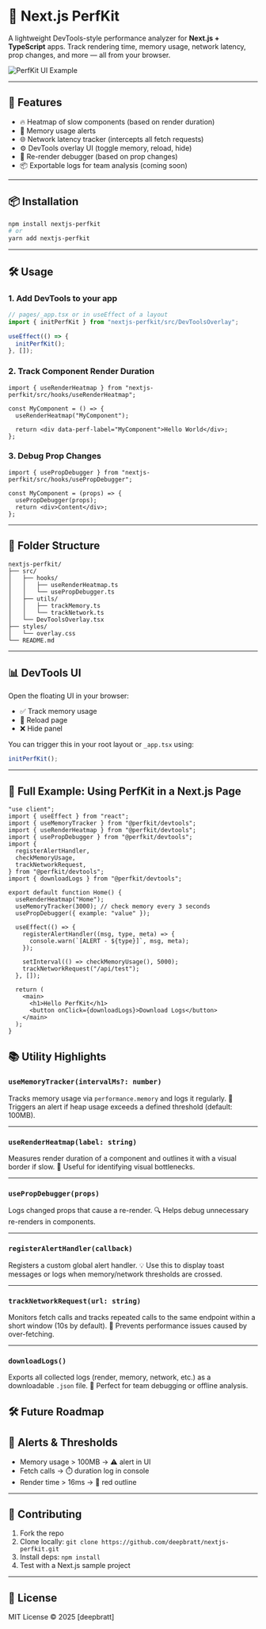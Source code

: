 # 🧠 Next.js PerfKit

A lightweight DevTools-style performance analyzer for **Next.js + TypeScript** apps.
Track rendering time, memory usage, network latency, prop changes, and more — all from your browser.

![PerfKit UI Example](https://user-images.githubusercontent.com/example/perfkit-ui.png) <!-- Add screenshot later -->

---

## 🚀 Features

- 🔥 Heatmap of slow components (based on render duration)
- 🧠 Memory usage alerts
- 🌐 Network latency tracker (intercepts all fetch requests)
- ⚙️ DevTools overlay UI (toggle memory, reload, hide)
- 🔄 Re-render debugger (based on prop changes)
- 📦 Exportable logs for team analysis (coming soon)

---

## 📦 Installation

```bash
npm install nextjs-perfkit
# or
yarn add nextjs-perfkit
```

---

## 🛠️ Usage

### 1. Add DevTools to your app

```ts
// pages/_app.tsx or in useEffect of a layout
import { initPerfKit } from "nextjs-perfkit/src/DevToolsOverlay";

useEffect(() => {
  initPerfKit();
}, []);
```

### 2. Track Component Render Duration

```tsx
import { useRenderHeatmap } from "nextjs-perfkit/src/hooks/useRenderHeatmap";

const MyComponent = () => {
  useRenderHeatmap("MyComponent");

  return <div data-perf-label="MyComponent">Hello World</div>;
};
```

### 3. Debug Prop Changes

```tsx
import { usePropDebugger } from "nextjs-perfkit/src/hooks/usePropDebugger";

const MyComponent = (props) => {
  usePropDebugger(props);
  return <div>Content</div>;
};
```

---

## 📂 Folder Structure

```
nextjs-perfkit/
├── src/
│   ├── hooks/
│   │   ├── useRenderHeatmap.ts
│   │   └── usePropDebugger.ts
│   ├── utils/
│   │   ├── trackMemory.ts
│   │   └── trackNetwork.ts
│   └── DevToolsOverlay.tsx
├── styles/
│   └── overlay.css
└── README.md
```

---

## 📊 DevTools UI

Open the floating UI in your browser:

- ✅ Track memory usage
- 🔄 Reload page
- ❌ Hide panel

You can trigger this in your root layout or `_app.tsx` using:

```ts
initPerfKit();
```

---

## 🧪 Full Example: Using PerfKit in a Next.js Page

```tsx
"use client";
import { useEffect } from "react";
import { useMemoryTracker } from "@perfkit/devtools";
import { useRenderHeatmap } from "@perfkit/devtools";
import { usePropDebugger } from "@perfkit/devtools";
import {
  registerAlertHandler,
  checkMemoryUsage,
  trackNetworkRequest,
} from "@perfkit/devtools";
import { downloadLogs } from "@perfkit/devtools";

export default function Home() {
  useRenderHeatmap("Home");
  useMemoryTracker(3000); // check memory every 3 seconds
  usePropDebugger({ example: "value" });

  useEffect(() => {
    registerAlertHandler((msg, type, meta) => {
      console.warn(`[ALERT - ${type}]`, msg, meta);
    });

    setInterval(() => checkMemoryUsage(), 5000);
    trackNetworkRequest("/api/test");
  }, []);

  return (
    <main>
      <h1>Hello PerfKit</h1>
      <button onClick={downloadLogs}>Download Logs</button>
    </main>
  );
}
```

## 📚 Utility Highlights

### `useMemoryTracker(intervalMs?: number)`

Tracks memory usage via `performance.memory` and logs it regularly.
🚨 Triggers an alert if heap usage exceeds a defined threshold (default: 100MB).

---

### `useRenderHeatmap(label: string)`

Measures render duration of a component and outlines it with a visual border if slow.
📏 Useful for identifying visual bottlenecks.

---

### `usePropDebugger(props)`

Logs changed props that cause a re-render.
🔍 Helps debug unnecessary re-renders in components.

---

### `registerAlertHandler(callback)`

Registers a custom global alert handler.
💡 Use this to display toast messages or logs when memory/network thresholds are crossed.

---

### `trackNetworkRequest(url: string)`

Monitors fetch calls and tracks repeated calls to the same endpoint within a short window (10s by default).
📡 Prevents performance issues caused by over-fetching.

---

### `downloadLogs()`

Exports all collected logs (render, memory, network, etc.) as a downloadable `.json` file.
📝 Perfect for team debugging or offline analysis.

## 🛠 Future Roadmap

## 📢 Alerts & Thresholds

- Memory usage > 100MB → ⚠️ alert in UI
- Fetch calls → ⏱️ duration log in console
- Render time > 16ms → 🔴 red outline

---

## 👥 Contributing

1. Fork the repo
2. Clone locally: `git clone https://github.com/deepbratt/nextjs-perfkit.git`
3. Install deps: `npm install`
4. Test with a Next.js sample project

---

## 📄 License

MIT License © 2025 [deepbratt]

